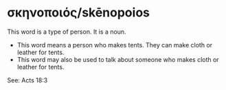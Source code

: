 # σκηνοποιός/skēnopoios
This word is a type of person. It is a noun.

* This word means a person who makes tents. They can make cloth or leather for tents.
* This word may also be used to talk about someone who makes cloth or leather for tents.

See: Acts 18:3
